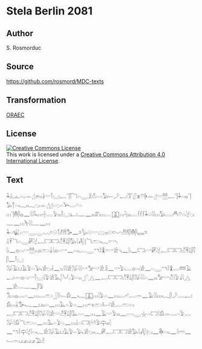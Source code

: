 # Stela Berlin 2081

## Author

S. Rosmorduc

## Source

https://github.com/rosmord/MDC-texts

## Transformation

[ORAEC](https://oraec.github.io/)

## License

<a rel="license" href="http://creativecommons.org/licenses/by/4.0/"><img alt="Creative Commons License" style="border-width:0" src="https://i.creativecommons.org/l/by/4.0/88x31.png" /></a><br />This work is licensed under a <a rel="license" href="http://creativecommons.org/licenses/by/4.0/">Creative Commons Attribution 4.0 International License</a>.

## Text

𓇓𓏙𓊵𓏏𓊪𓁹𓊨𓂉𓏭𓋀𓎟𓍋𓈋𓉻𓊹𓋾𓆓𓏏𓇾𓏎𓀭𓇯𓅃𓍿𓌳𓂝𓀠𓋛𓁷𓄣𓋄𓁹𓊨𓎟𓊽𓊽𓉻𓊹𓇓𓏏𓏤𓏤𓏤𓊹𓅃𓐩𓏏𓆑𓏤𓆑𓆇𓏤𓁹𓊨𓊨𓏏𓆇𓏏𓅨𓂋𓎺𓏏<br>
𓏥𓊹𓄟𓋴𓐍𓈖𓇋𓇋𓆗𓏥𓏶𓐛𓅱𓏤𓏤𓏤𓍋𓈋𓂞𓊃𓈖𓏤𓏤𓏤𓁨𓏤𓏥𓐛𓉳𓏥𓆐𓏤𓏤𓏤𓐛𓆳𓆳𓆳𓇓𓏏𓇋𓇋𓏥𓅃𓐛𓄫𓄣𓏏𓋔𓆇𓏤𓊃𓈖𓏥𓌸𓇋𓇋𓊃𓈖𓏥<br>
𓇓𓏏𓆤𓏏𓎟𓇾𓇾𓈅𓈅𓍹𓇳𓄊𓁦𓁩𓅜𓈖𓍺𓅭𓇳𓎟𓈍𓏤𓏤𓏤𓇳𓍹𓌛𓀵𓁩𓋴𓄟𓋴𓈘𓍺𓏙𓋹𓆓𓏏𓇾𓏞𓋔𓉻𓉐𓉐𓀯𓋹𓍑𓋴𓅃𓇋𓀻𓆄𓊤𓆓𓂧𓆑𓏌𓎡𓏤<br>
𓍛𓏤𓈖𓊖𓏏𓏤𓎡𓊽𓊽𓏭𓊖𓂧𓏇𓇋𓊖𓏏𓎡𓈖𓏏𓏭𓐛𓇾𓎔𓎛𓇇𓏌𓎡𓀀𓄹𓏤𓈖𓍛𓏤𓈖𓉐𓏤𓎡𓏞𓋔𓉻𓉐𓉐𓀯𓋹𓍑𓋴𓎿𓋴𓈖𓍋𓈋<br>
𓅮𓄿𓂓𓄿𓅱𓏏𓅂𓀀𓆇𓏤𓌢𓈖𓏭𓇋𓇋𓀀𓅮𓇋𓇋𓎡𓅡𓎡𓀀𓏎𓈖𓎡𓅱𓏤𓐛𓊖𓏏𓏤𓀀𓈖𓏏𓇾𓎔𓎛𓇇𓂋𓆷𓄿<br>
𓂝𓏛𓊖𓏏𓏤𓎡𓍋𓈋𓇋𓅱𓀀𓅓𓆄𓄋𓊪𓅱𓏏𓏭𓂾𓂻𓈖𓉻𓉐𓉐𓀯𓋹𓍑𓋴𓅮𓇋𓇋𓏏𓈖𓏤𓏤𓏤𓅡𓎡𓀯𓇋𓅱𓇍𓇋𓂻𓈖𓀀𓂋𓊃𓈖𓋴𓅱<br>
𓀢𓏥𓐍𓂋𓏏𓈖𓏥𓂋𓂧𓃀𓎛𓄑𓀁𓈖𓆑𓉳𓏥𓇋𓅱𓏏𓈖𓏥𓂋𓄔𓐛𓏛𓈖𓄿𓇋𓇋𓏥𓆑𓋴𓌳𓐙𓂝𓀁𓏥𓏇𓅜𓆑𓈖𓂓𓏤𓏤𓏤𓏏𓈖𓏥𓅓𓏏𓅱𓏏𓈖𓏥𓄞𓂧𓂡𓀀𓐛𓂧𓏏𓏤<br>
𓉻𓉐𓉐𓀯𓋹𓍑𓋴𓅮𓇋𓇋𓀀𓎟𓀯𓋹𓍑𓋴𓅓𓏏𓏏𓈖𓏥𓈖𓄿𓎟𓅱𓏤𓏤𓏤𓈖𓇯𓇾𓇼𓏏𓉐𓇋𓀁𓁹𓂋𓏏𓅱𓐛𓅮𓇋𓀁𓆓𓂧𓏏𓈖𓏥𓅓𓏏𓅱𓏏𓈖𓏥𓏙𓏏𓉐𓊤𓏐𓏊𓅱𓊡𓏤𓏤𓏤𓇛<br>
𓈖𓎔𓎛𓊡𓋔𓇋𓏏𓆑𓀀𓅮𓄿𓂓𓄿𓅱𓏏𓅂𓀀𓆇𓏤𓆑𓏞𓉻𓉐𓉐𓀀𓅃𓇋𓀻𓆄𓊤𓆇𓏤𓈖𓇗𓏏𓏭𓈖𓇋𓏠𓈖𓄑𓏛𓏤𓃭𓏤𓃭𓅐𓁐<br>
